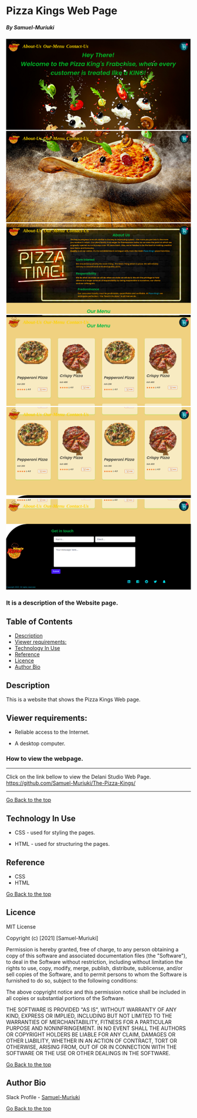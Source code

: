 # Pizza Kings Web Page

##### By Samuel-Muriuki

![Website Image](imgs/webpage/1.png)
![Website Image](imgs/webpage/2.png)
![Website Image](imgs/webpage/3.png)
![Website Image](imgs/webpage/4.png)
![Website Image](imgs/webpage/5.png)
![Website Image](imgs/webpage/6.png)
### It is a description of the Website page.

## Table of Contents

+ [Description](#Description)
+ [Viewer requirements:](#Viewer-requirements)
+ [Technology In Use](#technology-in-use)
+ [Reference](#reference)
+ [Licence](#licence)
+ [Author Bio](#author-bio)

## Description
<p>This is a website that shows the Pizza Kings Web page.</p>

## Viewer requirements:

* Reliable access to the Internet.

* A desktop computer.

### How to view the webpage.
****
Click on the link bellow to view the Delani Studio Web Page.
https://github.com/Samuel-Muriuki/The-Pizza-Kings/
****
[Go Back to the top](#Pizza-Kings-Web-Page)
## Technology In Use

* CSS - used for styling the pages.

* HTML - used for structuring the pages.

## Reference
* CSS
* HTML

[Go Back to the top](#Pizza-Kings-Web-Page)

## Licence

MIT License

Copyright (c) [2021] [Samuel-Muriuki]

Permission is hereby granted, free of charge, to any person obtaining a copy
of this software and associated documentation files (the "Software"), to deal
in the Software without restriction, including without limitation the rights
to use, copy, modify, merge, publish, distribute, sublicense, and/or sell
copies of the Software, and to permit persons to whom the Software is
furnished to do so, subject to the following conditions:

The above copyright notice and this permission notice shall be included in all
copies or substantial portions of the Software.

THE SOFTWARE IS PROVIDED "AS IS", WITHOUT WARRANTY OF ANY KIND, EXPRESS OR
IMPLIED, INCLUDING BUT NOT LIMITED TO THE WARRANTIES OF MERCHANTABILITY,
FITNESS FOR A PARTICULAR PURPOSE AND NONINFRINGEMENT. IN NO EVENT SHALL THE
AUTHORS OR COPYRIGHT HOLDERS BE LIABLE FOR ANY CLAIM, DAMAGES OR OTHER
LIABILITY, WHETHER IN AN ACTION OF CONTRACT, TORT OR OTHERWISE, ARISING FROM,
OUT OF OR IN CONNECTION WITH THE SOFTWARE OR THE USE OR OTHER DEALINGS IN THE
SOFTWARE.

[Go Back to the top](#Pizza-Kings-Web-Page)

## Author Bio

Slack Profile - [Samuel-Muriuki](https://app.slack.com/)

[Go Back to the top](#Pizza-Kings-Web-Page)

